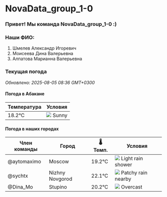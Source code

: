 # NovaData_group_1-0
### Привет! Мы команда NovaData_group_1-0 :)

### Наши ФИО:
1. Шмелев Александр Игоревич
2. Моисеева Дина Валерьевна
3. Алпатова Марианна Валерьевна

### Текущая погода
<!-- WEATHER:START -->
_Обновлено: 2025-08-05 08:36 GMT+0300_

#### Погода в Абакане

| Температура | Условия |
|-------------|----------|
| 18.2°C     | ![](https://cdn.weatherapi.com/weather/64x64/day/113.png) Sunny |

#### Погода в наших городах

| Член команды  | Город               | 🌡️ Темп.  | Условия          |
|---------------|---------------------|-----------|--------------------|
| @aytomaximo    | Moscow              |   19.2°C | ![](https://cdn.weatherapi.com/weather/64x64/day/353.png) Light rain shower |
| @sychtx        | Nizhny Novgorod     |   22.1°C | ![](https://cdn.weatherapi.com/weather/64x64/day/176.png) Patchy rain nearby |
| @Dina_Mo       | Stupino             |   20.2°C | ![](https://cdn.weatherapi.com/weather/64x64/day/122.png) Overcast     |

<!-- WEATHER:END -->

